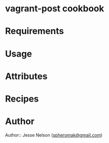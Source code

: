 # vagrant-post cookbook

# Requirements

# Usage

# Attributes

# Recipes

# Author

Author:: Jesse Nelson (<spheromak@gmail.com>)
